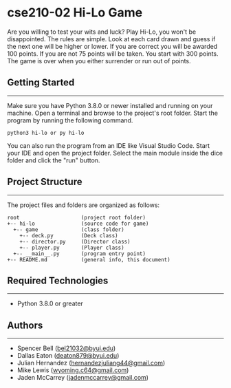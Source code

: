 # cse210-02 Hi-Lo Game

Are you willing to test your wits and luck? Play Hi-Lo, you won't be disappointed. The rules are simple. Look at each card drawn and guess if the next one will be higher or lower. If you are correct you will be awarded 100 points. If you are not 75 points will be taken. You start with 300 points. The game is over when you either surrender or run out of points.

## Getting Started
---
Make sure you have Python 3.8.0 or newer installed and running on your machine. Open a terminal and 
browse to the project's root folder. Start the program by running the following command.
```
python3 hi-lo or py hi-lo
```
You can also run the program from an IDE like Visual Studio Code. Start your IDE and open the 
project folder. Select the main module inside the dice folder and click the "run" button.

## Project Structure
---
The project files and folders are organized as follows:
```
root                    (project root folder)
+-- hi-lo               (source code for game)
  +-- game              (class folder)
    +-- deck.py         (Deck class)
    +-- director.py     (Director class)
    +-- player.py       (Player class)
  +-- __main__.py       (program entry point)
+-- README.md           (general info, this document)
```

## Required Technologies
---
* Python 3.8.0 or greater

## Authors
---
* Spencer Bell (bel21032@byui.edu)
* Dallas Eaton (deaton879@byui.edu)
* Julian Hernandez (hernandezjuliang44@gmail.com)
* Mike Lewis (wyoming.c64@gmail.com)
* Jaden McCarrey (jadenmccarrey@gmail.com)